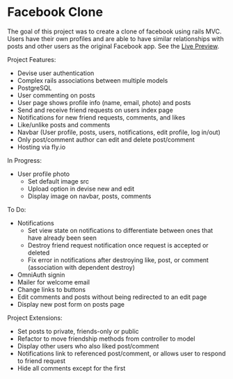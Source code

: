 # Facebook Clone

The goal of this project was to create a clone of facebook using rails MVC. Users have their own profiles and are able to have similar relationships with posts and other users as the original Facebook app. See the <a href="https://mchong-facebook-clone.fly.dev">Live Preview</a>.

Project Features:

- Devise user authentication
- Complex rails associations between multiple models
- PostgreSQL
- User commenting on posts
- User page shows profile info (name, email, photo) and posts
- Send and receive friend requests on users index page
- Notifications for new friend requests, comments, and likes
- Like/unlike posts and comments
- Navbar (User profile, posts, users, notifications, edit profile, log in/out)
- Only post/comment author can edit and delete post/comment
- Hosting via fly.io

In Progress:

- User profile photo
  - Set default image src
  - Upload option in devise new and edit
  - Display image on navbar, posts, comments

To Do:

- Notifications
  - Set view state on notifications to differentiate between ones that have already been seen
  - Destroy friend request notification once request is accepted or deleted
  - Fix error in notifications after destroying like, post, or comment (association with dependent destroy)
- OmniAuth signin
- Mailer for welcome email
- Change links to buttons
- Edit comments and posts without being redirected to an edit page
- Display new post form on posts page

Project Extensions:

- Set posts to private, friends-only or public
- Refactor to move friendship methods from controller to model
- Display other users who also liked post/comment
- Notifications link to referenced post/comment, or allows user to respond to friend request
- Hide all comments except for the first
